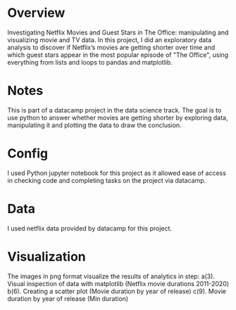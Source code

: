 # Overview
Investigating Netflix Movies and Guest Stars in The Office: manipulating and visualizing movie and TV data.
In this project, I did an exploratory data analysis to discover if Netflix’s movies are getting shorter over time and which guest stars appear in the most popular episode of "The Office", using everything from lists and loops to pandas and matplotlib.


# Notes
This is part of a datacamp project in the data science track. The goal is to use python to answer whether movies are getting shorter by exploring data, manipulating it and plotting the data to draw the conclusion.


# Config
I used Python jupyter notebook for this project as it allowed ease of access in checking code and completing tasks on the project via datacamp.


# Data
I used netflix data provided by datacamp for this project.


# Visualization
The images in png format visualize the results of analytics in step:
a(3). Visual inspection of data with matplotlib (Netflix movie durations 2011-2020)
b(6). Creating a scatter plot (Movie duration by year of release)
c(9). Movie duration by year of release (Min duration)
